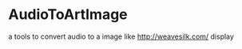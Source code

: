 AudioToArtImage
===============

a tools to convert audio to a image like http://weavesilk.com/ display
